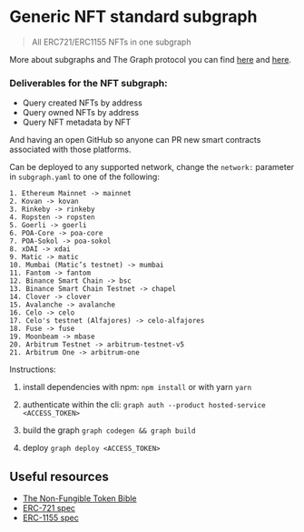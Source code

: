 # Generic NFT standard subgraph

> All ERC721/ERC1155 NFTs in one subgraph

More about subgraphs and The Graph protocol you can find [here](https://youtu.be/jxhNsSicEzA) and [here](https://thegraph.com/docs/introduction).

### Deliverables for the NFT subgraph:

- Query created NFTs by address
- Query owned NFTs by address
- Query NFT metadata by NFT

And having an open GitHub so anyone can PR new smart contracts associated with those platforms.

Can be deployed to any supported network, change the `network:` parameter in `subgraph.yaml` to one of the following:

```
1. Ethereum Mainnet -> mainnet
2. Kovan -> kovan
3. Rinkeby -> rinkeby
4. Ropsten -> ropsten
5. Goerli -> goerli
6. POA-Core -> poa-core
7. POA-Sokol -> poa-sokol
8. xDAI -> xdai
9. Matic -> matic
10. Mumbai (Matic’s testnet) -> mumbai
11. Fantom -> fantom
12. Binance Smart Chain -> bsc
13. Binance Smart Chain Testnet -> chapel
14. Clover -> clover
15. Avalanche -> avalanche
16. Celo -> celo
17. Celo's testnet (Alfajores) -> celo-alfajores
18. Fuse -> fuse
19. Moonbeam -> mbase
20. Arbitrum Testnet -> arbitrum-testnet-v5
21. Arbitrum One -> arbitrum-one
```

Instructions:

1. install dependencies with npm:
   `npm install`
   or with yarn
   `yarn`

2. authenticate within the cli:
   `graph auth --product hosted-service <ACCESS_TOKEN>`

3. build the graph
   `graph codegen && graph build`

4. deploy
   `graph deploy <ACCESS_TOKEN>`

## Useful resources

- [The Non-Fungible Token Bible](https://opensea.io/blog/guides/non-fungible-tokens/)
- [ERC-721 spec](https://github.com/ethereum/EIPs/blob/master/EIPS/eip-721.md)
- [ERC-1155 spec](https://github.com/ethereum/EIPs/blob/master/EIPS/eip-1155.md)

